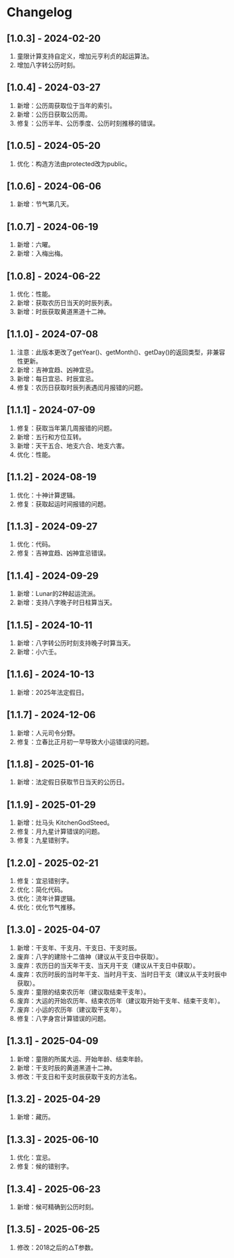 # Changelog

## [1.0.3] - 2024-02-20
1. 童限计算支持自定义，增加元亨利贞的起运算法。
2. 增加八字转公历时刻。

## [1.0.4] - 2024-03-27
1. 新增：公历周获取位于当年的索引。
2. 新增：公历日获取公历周。
3. 修复：公历半年、公历季度、公历时刻推移的错误。

## [1.0.5] - 2024-05-20
1. 优化：构造方法由protected改为public。

## [1.0.6] - 2024-06-06
1. 新增：节气第几天。

## [1.0.7] - 2024-06-19
1. 新增：六曜。
2. 新增：入梅出梅。

## [1.0.8] - 2024-06-22
1. 优化：性能。
2. 新增：获取农历日当天的时辰列表。
3. 新增：时辰获取黄道黑道十二神。

## [1.1.0] - 2024-07-08
1. 注意：此版本更改了getYear()、getMonth()、getDay()的返回类型，非兼容性更新。
2. 新增：吉神宜趋、凶神宜忌。
3. 新增：每日宜忌、时辰宜忌。
4. 修复：农历日获取时辰列表遇闰月报错的问题。

## [1.1.1] - 2024-07-09
1. 修复：获取当年第几周报错的问题。
2. 新增：五行和方位互转。
3. 新增：天干五合、地支六合、地支六害。
4. 优化：性能。

## [1.1.2] - 2024-08-19
1. 优化：十神计算逻辑。
2. 修复：获取起运时间报错的问题。

## [1.1.3] - 2024-09-27
1. 优化：代码。
2. 修复：吉神宜趋、凶神宜忌错误。

## [1.1.4] - 2024-09-29
1. 新增：Lunar的2种起运流派。
2. 新增：支持八字晚子时日柱算当天。

## [1.1.5] - 2024-10-11
1. 新增：八字转公历时刻支持晚子时算当天。
2. 新增：小六壬。

## [1.1.6] - 2024-10-13
1. 新增：2025年法定假日。

## [1.1.7] - 2024-12-06
1. 新增：人元司令分野。
2. 修复：立春比正月初一早导致大小运错误的问题。

## [1.1.8] - 2025-01-16
1. 新增：法定假日获取节日当天的公历日。

## [1.1.9] - 2025-01-29
1. 新增：灶马头 KitchenGodSteed。
2. 修复：月九星计算错误的问题。
3. 修复：九星错别字。

## [1.2.0] - 2025-02-21
1. 修复：宜忌错别字。
2. 优化：简化代码。
3. 优化：流年计算逻辑。
4. 优化：优化节气推移。

## [1.3.0] - 2025-04-07
1. 新增：干支年、干支月、干支日、干支时辰。
2. 废弃：八字的建除十二值神（建议从干支日中获取）。
3. 废弃：农历日的当天年干支、当天月干支（建议从干支日中获取）。
4. 废弃：农历时辰的当时年干支、当时月干支、当时日干支（建议从干支时辰中获取）。
5. 废弃：童限的结束农历年（建议取结束干支年）。
6. 废弃：大运的开始农历年、结束农历年（建议取开始干支年、结束干支年）。
7. 废弃：小运的农历年（建议取干支年）。
8. 修复：八字身宫计算错误的问题。

## [1.3.1] - 2025-04-09
1. 新增：童限的所属大运、开始年龄、结束年龄。
2. 新增：干支时辰的黄道黑道十二神。
3. 修改：干支日和干支时辰获取干支的方法名。

## [1.3.2] - 2025-04-29
1. 新增：藏历。

## [1.3.3] - 2025-06-10
1. 优化：宜忌。
2. 修复：候的错别字。

## [1.3.4] - 2025-06-23
1. 新增：候可精确到公历时刻。

## [1.3.5] - 2025-06-25
1. 修改：2018之后的△T参数。

